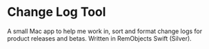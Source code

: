 # Change Log Tool

A small Mac app to help me work in, sort and format change logs for product releases and betas. Written in RemObjects Swift (Silver).

